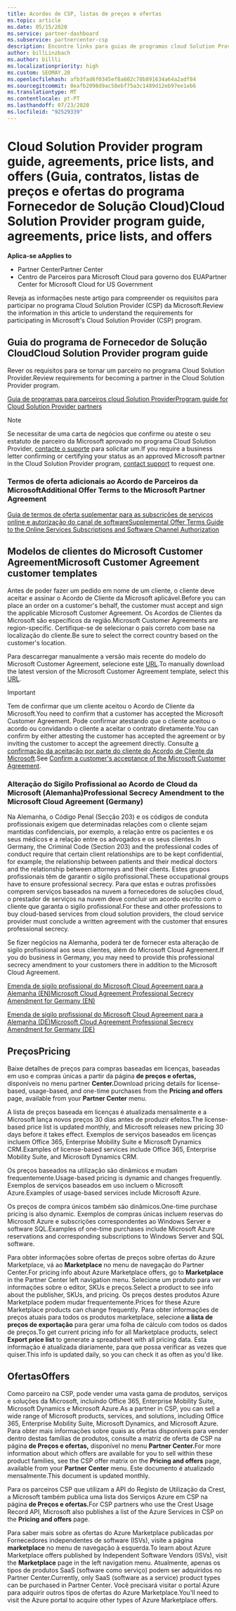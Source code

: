 ```yaml
---
title: Acordos de CSP, listas de preços e ofertas
ms.topic: article
ms.date: 05/15/2020
ms.service: partner-dashboard
ms.subservice: partnercenter-csp
description: Encontre links para guias de programas cloud Solution Provider, acordos de parceiros, acordos de clientes, listas de preços e ofertas.
author: billLinzbach
ms.author: billli
ms.localizationpriority: high
ms.custom: SEOMAY.20
ms.openlocfilehash: afb3fad6f0345ef8a602c78b891634a64a2adf84
ms.sourcegitcommit: 0eafb2098d9ac58ebf75a3c1489d12eb97ee1eb6
ms.translationtype: MT
ms.contentlocale: pt-PT
ms.lasthandoff: 07/23/2020
ms.locfileid: "92529339"
---
```

# <a name="cloud-solution-provider-program-guide-agreements-price-lists-and-offers"></a><span data-ttu-id="324be-103">Cloud Solution Provider program guide, agreements, price lists, and offers (Guia, contratos, listas de preços e ofertas do programa Fornecedor de Solução Cloud)</span><span class="sxs-lookup"><span data-stu-id="324be-103">Cloud Solution Provider program guide, agreements, price lists, and offers</span></span>

<span data-ttu-id="324be-104">**Aplica-se a**</span><span class="sxs-lookup"><span data-stu-id="324be-104">**Applies to**</span></span>

- <span data-ttu-id="324be-105">Partner Center</span><span class="sxs-lookup"><span data-stu-id="324be-105">Partner Center</span></span>
- <span data-ttu-id="324be-106">Centro de Parceiros para Microsoft Cloud para governo dos EUA</span><span class="sxs-lookup"><span data-stu-id="324be-106">Partner Center for Microsoft Cloud for US Government</span></span>


<span data-ttu-id="324be-107">Reveja as informações neste artigo para compreender os requisitos para participar no programa Cloud Solution Provider (CSP) da Microsoft.</span><span class="sxs-lookup"><span data-stu-id="324be-107">Review the information in this article to understand the requirements for participating in Microsoft's Cloud Solution Provider (CSP) program.</span></span>

## <a name="cloud-solution-provider-program-guide"></a><span data-ttu-id="324be-108">Guia do programa de Fornecedor de Solução Cloud</span><span class="sxs-lookup"><span data-stu-id="324be-108">Cloud Solution Provider program guide</span></span>

<span data-ttu-id="324be-109">Rever os requisitos para se tornar um parceiro no programa Cloud Solution Provider.</span><span class="sxs-lookup"><span data-stu-id="324be-109">Review requirements for becoming a partner in the Cloud Solution Provider program.</span></span>

[<span data-ttu-id="324be-110">Guia de programas para parceiros cloud Solution Provider</span><span class="sxs-lookup"><span data-stu-id="324be-110">Program guide for Cloud Solution Provider partners</span></span>](https://go.microsoft.com/fwlink/p/?LinkId=617100)

>[!Note]
><span data-ttu-id="324be-111">Se necessitar de uma carta de negócios que confirme ou ateste o seu estatuto de parceiro da Microsoft aprovado no programa Cloud Solution Provider, [contacte o suporte](https://partner.microsoft.com/pcv/servicerequests/create) para solicitar um.</span><span class="sxs-lookup"><span data-stu-id="324be-111">If you require a business letter confirming or certifying your status as an approved Microsoft partner in the Cloud Solution Provider program, [contact support](https://partner.microsoft.com/pcv/servicerequests/create) to request one.</span></span>

### <a name="additional-offer-terms-to-the-microsoft-partner-agreement"></a><span data-ttu-id="324be-112">Termos de oferta adicionais ao Acordo de Parceiros da Microsoft</span><span class="sxs-lookup"><span data-stu-id="324be-112">Additional Offer Terms to the Microsoft Partner Agreement</span></span>

[<span data-ttu-id="324be-113">Guia de termos de oferta suplementar para as subscrições de serviços online e autorização do canal de software</span><span class="sxs-lookup"><span data-stu-id="324be-113">Supplemental Offer Terms Guide to the Online Services Subscriptions and Software Channel Authorization</span></span>](https://query.prod.cms.rt.microsoft.com/cms/api/am/binary/RE3NOo7)

## <a name="microsoft-customer-agreement-customer-templates"></a><span data-ttu-id="324be-114">Modelos de clientes do Microsoft Customer Agreement</span><span class="sxs-lookup"><span data-stu-id="324be-114">Microsoft Customer Agreement customer templates</span></span>

<span data-ttu-id="324be-115">Antes de poder fazer um pedido em nome de um cliente, o cliente deve aceitar e assinar o Acordo de Cliente da Microsoft aplicável.</span><span class="sxs-lookup"><span data-stu-id="324be-115">Before you can place an order on a customer's behalf, the customer must accept and sign the applicable Microsoft Customer Agreement.</span></span> <span data-ttu-id="324be-116">Os Acordos de Clientes da Microsoft são específicos da região.</span><span class="sxs-lookup"><span data-stu-id="324be-116">Microsoft Customer Agreements are region-specific.</span></span> <span data-ttu-id="324be-117">Certifique-se de selecionar o país correto com base na localização do cliente.</span><span class="sxs-lookup"><span data-stu-id="324be-117">Be sure to select the correct country based on the customer's location.</span></span>

<span data-ttu-id="324be-118">Para descarregar manualmente a versão mais recente do modelo do Microsoft Customer Agreement, selecione este [URL](https://aka.ms/customeragreement).</span><span class="sxs-lookup"><span data-stu-id="324be-118">To manually download the latest version of the Microsoft Customer Agreement template, select this [URL](https://aka.ms/customeragreement).</span></span>

>[!IMPORTANT]
><span data-ttu-id="324be-119">Tem de confirmar que um cliente aceitou o Acordo de Cliente da Microsoft.</span><span class="sxs-lookup"><span data-stu-id="324be-119">You need to confirm that a customer has accepted the Microsoft Customer Agreement.</span></span> <span data-ttu-id="324be-120">Pode confirmar atestando que o cliente aceitou o acordo ou convidando o cliente a aceitar o contrato diretamente.</span><span class="sxs-lookup"><span data-stu-id="324be-120">You can confirm by either attesting the customer has accepted the agreement or by inviting the customer to accept the agreement directly.</span></span> <span data-ttu-id="324be-121">Consulte [a confirmação da aceitação por parte do cliente do Acordo de Cliente da Microsoft](confirm-customer-agreement.md).</span><span class="sxs-lookup"><span data-stu-id="324be-121">See [Confirm a customer's acceptance of the Microsoft Customer Agreement](confirm-customer-agreement.md).</span></span>

### <a name="professional-secrecy-amendment-to-the-microsoft-cloud-agreement-germany"></a><span data-ttu-id="324be-122">Alteração do Sigilo Profissional ao Acordo de Cloud da Microsoft (Alemanha)</span><span class="sxs-lookup"><span data-stu-id="324be-122">Professional Secrecy Amendment to the Microsoft Cloud Agreement (Germany)</span></span>

<span data-ttu-id="324be-123">Na Alemanha, o Código Penal (Secção 203) e os códigos de conduta profissionais exigem que determinadas relações com o cliente sejam mantidas confidenciais, por exemplo, a relação entre os pacientes e os seus médicos e a relação entre os advogados e os seus clientes.</span><span class="sxs-lookup"><span data-stu-id="324be-123">In Germany, the Criminal Code (Section 203) and the professional codes of conduct require that certain client relationships are to be kept confidential, for example, the relationship between patients and their medical doctors and the relationship between attorneys and their clients.</span></span> <span data-ttu-id="324be-124">Estes grupos profissionais têm de garantir o sigilo profissional.</span><span class="sxs-lookup"><span data-stu-id="324be-124">These occupational groups have to ensure professional secrecy.</span></span> <span data-ttu-id="324be-125">Para que estas e outras profissões comprem serviços baseados na nuvem a fornecedores de soluções cloud, o prestador de serviços na nuvem deve concluir um acordo escrito com o cliente que garanta o sigilo profissional.</span><span class="sxs-lookup"><span data-stu-id="324be-125">For these and other professions to buy cloud-based services from cloud solution providers, the cloud service provider must conclude a written agreement with the customer that ensures professional secrecy.</span></span>

<span data-ttu-id="324be-126">Se fizer negócios na Alemanha, poderá ter de fornecer esta alteração de sigilo profissional aos seus clientes, além do Microsoft Cloud Agreement.</span><span class="sxs-lookup"><span data-stu-id="324be-126">If you do business in Germany, you may need to provide this professional secrecy amendment to your customers there in addition to the Microsoft Cloud Agreement.</span></span>

[<span data-ttu-id="324be-127">Emenda de sigilo profissional do Microsoft Cloud Agreement para a Alemanha (EN)</span><span class="sxs-lookup"><span data-stu-id="324be-127">Microsoft Cloud Agreement Professional Secrecy Amendment for Germany (EN)</span></span>](https://go.microsoft.com/fwlink/?linkid=2030827&clcid=0x409)

[<span data-ttu-id="324be-128">Emenda de sigilo profissional do Microsoft Cloud Agreement para a Alemanha (DE)</span><span class="sxs-lookup"><span data-stu-id="324be-128">Microsoft Cloud Agreement Professional Secrecy Amendment for Germany (DE)</span></span>](https://go.microsoft.com/fwlink/?linkid=2030827&clcid=0x407)

## <a name="pricing"></a><span data-ttu-id="324be-129">Preços</span><span class="sxs-lookup"><span data-stu-id="324be-129">Pricing</span></span>

<span data-ttu-id="324be-130">Baixe detalhes de preços para compras baseadas em licenças, baseadas em uso e compras únicas a partir da página **de preços e ofertas,** disponíveis no menu partner **Center.**</span><span class="sxs-lookup"><span data-stu-id="324be-130">Download pricing details for license-based, usage-based, and one-time purchases from the **Pricing and offers** page, available from your **Partner Center** menu.</span></span>

<span data-ttu-id="324be-131">A lista de preços baseada em licenças é atualizada mensalmente e a Microsoft lança novos preços 30 dias antes de produzir efeitos.</span><span class="sxs-lookup"><span data-stu-id="324be-131">The license-based price list is updated monthly, and Microsoft releases new pricing 30 days before it takes effect.</span></span> <span data-ttu-id="324be-132">Exemplos de serviços baseados em licenças incluem Office 365, Enterprise Mobility Suite e Microsoft Dynamics CRM.</span><span class="sxs-lookup"><span data-stu-id="324be-132">Examples of license-based services include Office 365, Enterprise Mobility Suite, and Microsoft Dynamics CRM.</span></span> 

<span data-ttu-id="324be-133">Os preços baseados na utilização são dinâmicos e mudam frequentemente.</span><span class="sxs-lookup"><span data-stu-id="324be-133">Usage-based pricing is dynamic and changes frequently.</span></span> <span data-ttu-id="324be-134">Exemplos de serviços baseados em uso incluem o Microsoft Azure.</span><span class="sxs-lookup"><span data-stu-id="324be-134">Examples of usage-based services include Microsoft Azure.</span></span>

<span data-ttu-id="324be-135">Os preços de compra únicos também são dinâmicos.</span><span class="sxs-lookup"><span data-stu-id="324be-135">One-time purchase pricing is also dynamic.</span></span> <span data-ttu-id="324be-136">Exemplos de compras únicas incluem reservas do Microsoft Azure e subscrições correspondentes ao Windows Server e software SQL.</span><span class="sxs-lookup"><span data-stu-id="324be-136">Examples of one-time purchases include Microsoft Azure reservations and corresponding subscriptions to Windows Server and SQL software.</span></span>

<span data-ttu-id="324be-137">Para obter informações sobre ofertas de preços sobre ofertas do Azure Marketplace, vá ao **Marketplace** no menu de navegação do Partner Center.</span><span class="sxs-lookup"><span data-stu-id="324be-137">For pricing info about Azure Marketplace offers, go to **Marketplace** in the Partner Center left navigation menu.</span></span> <span data-ttu-id="324be-138">Selecione um produto para ver informações sobre o editor, SKUs e preços.</span><span class="sxs-lookup"><span data-stu-id="324be-138">Select a product to see info about the publisher, SKUs, and pricing.</span></span> <span data-ttu-id="324be-139">Os preços destes produtos Azure Marketplace podem mudar frequentemente.</span><span class="sxs-lookup"><span data-stu-id="324be-139">Prices for these Azure Marketplace products can change frequently.</span></span> <span data-ttu-id="324be-140">Para obter informações de preços atuais para todos os produtos marketplace, selecione **a lista de preços de exportação** para gerar uma folha de cálculo com todos os dados de preços.</span><span class="sxs-lookup"><span data-stu-id="324be-140">To get current pricing info for all Marketplace products, select **Export price list** to generate a spreadsheet with all pricing data.</span></span> <span data-ttu-id="324be-141">Esta informação é atualizada diariamente, para que possa verificar as vezes que quiser.</span><span class="sxs-lookup"><span data-stu-id="324be-141">This info is updated daily, so you can check it as often as you'd like.</span></span>

## <a name="offers"></a><span data-ttu-id="324be-142">Ofertas</span><span class="sxs-lookup"><span data-stu-id="324be-142">Offers</span></span>

<span data-ttu-id="324be-143">Como parceiro na CSP, pode vender uma vasta gama de produtos, serviços e soluções da Microsoft, incluindo Office 365, Enterprise Mobility Suite, Microsoft Dynamics e Microsoft Azure.</span><span class="sxs-lookup"><span data-stu-id="324be-143">As a partner in CSP, you can sell a wide range of Microsoft products, services, and solutions, including Office 365, Enterprise Mobility Suite, Microsoft Dynamics, and Microsoft Azure.</span></span> <span data-ttu-id="324be-144">Para obter mais informações sobre quais as ofertas disponíveis para vender dentro destas famílias de produtos, consulte a matriz de oferta de CSP na página **de Preços e ofertas,** disponível no menu **Partner Center.**</span><span class="sxs-lookup"><span data-stu-id="324be-144">For more information about which offers are available for you to sell within these product families, see the CSP offer matrix on the **Pricing and offers** page, available from your **Partner Center** menu.</span></span> <span data-ttu-id="324be-145">Este documento é atualizado mensalmente.</span><span class="sxs-lookup"><span data-stu-id="324be-145">This document is updated monthly.</span></span>

<span data-ttu-id="324be-146">Para os parceiros CSP que utilizam a API do Registo de Utilização da Crest, a Microsoft também publica uma lista dos Serviços Azure em CSP na página **de Preços e ofertas.**</span><span class="sxs-lookup"><span data-stu-id="324be-146">For CSP partners who use the Crest Usage Record API, Microsoft also publishes a list of the Azure Services in CSP on the **Pricing and offers** page.</span></span>

<span data-ttu-id="324be-147">Para saber mais sobre as ofertas do Azure Marketplace publicadas por Fornecedores independentes de software (ISVs), visite a página **marketplace** no menu de navegação à esquerda.</span><span class="sxs-lookup"><span data-stu-id="324be-147">To learn about Azure Marketplace offers published by Independent Software Vendors  (ISVs), visit the **Marketplace** page in the left navigation menu.</span></span> <span data-ttu-id="324be-148">Atualmente, apenas os tipos de produtos SaaS (software como serviço) podem ser adquiridos no Partner Center.</span><span class="sxs-lookup"><span data-stu-id="324be-148">Currently, only SaaS (software as a service) product types can be purchased in Partner Center.</span></span> <span data-ttu-id="324be-149">Você precisará visitar o portal Azure para adquirir outros tipos de ofertas do Azure Marketplace.</span><span class="sxs-lookup"><span data-stu-id="324be-149">You'll need to visit the Azure portal to acquire other types of Azure Marketplace offers.</span></span>
